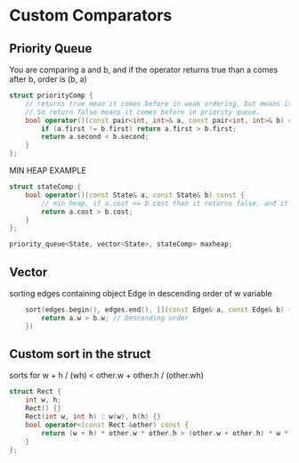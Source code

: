 # Custom Comparators


## Priority Queue

You are comparing a and b, and if the operator returns true than a comes after b, order is (b, a)

```cpp
struct priorityComp {
    // returns true mean it comes before in weak ordering, but means it comes after in priority queue.
    // So return false means it comes before in priority queue.
    bool operator()(const pair<int, int>& a, const pair<int, int>& b) const {
        if (a.first != b.first) return a.first > b.first;
        return a.second < b.second;
    }
};
```

MIN HEAP EXAMPLE

```cpp
struct stateComp {
    bool operator()(const State& a, const State& b) const {
        // min heap, if a.cost <= b.cost than it returns false, and it knows the order is (a, b)
        return a.cost > b.cost;
    }
};

priority_queue<State, vector<State>, stateComp> maxheap;
```

## Vector 

sorting edges containing object Edge in descending order of w variable

```cpp
    sort(edges.begin(), edges.end(), [](const Edge& a, const Edge& b) {
        return a.w > b.w; // Descending order
    })
```

## Custom sort in the struct

sorts for w + h / (wh) < other.w + other.h / (other.wh)

```cpp
struct Rect {
    int w, h;
    Rect() {}
    Rect(int w, int h) : w(w), h(h) {}
    bool operator<(const Rect &other) const {
        return (w + h) * other.w * other.h > (other.w + other.h) * w * h;
    }
};
```
